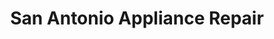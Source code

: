 ---
title: "San Antonio Appliance Repair"
url: /san-antonio/san-antonio-appliance-repair/
shop: Haushaltsgeräte
---